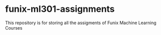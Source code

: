 # funix-ml301-assignments

This repository is for storing all the assigments of Funix Machine Learning Courses
